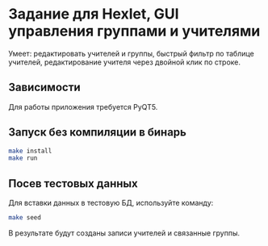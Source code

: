 # Задание для Hexlet, GUI управления группами и учителями

Умеет: редактировать учителей и группы, быстрый фильтр по таблице учителей,
редактирование учителя через двойной клик по строке.

## Зависимости

Для работы приложения требуется PyQT5.

## Запуск без компиляции в бинарь

```bash
make install
make run
```

## Посев тестовых данных

Для вставки данных в тестовую БД, используйте команду:

```bash
make seed
```

В результате будут созданы записи учителей и связанные группы.
